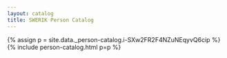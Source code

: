 ```yaml
---
layout: catalog
title: SWERIK Person Catalog
---
```

{% assign p = site.data._person-catalog.i-SXw2FR2F4NZuNEqyvQ6cip %}
{% include person-catalog.html p=p %}

